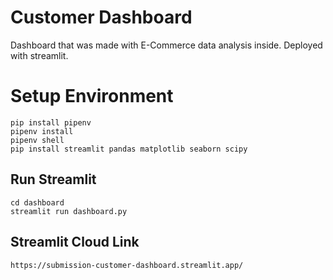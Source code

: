 # Customer Dashboard
Dashboard that was made with E-Commerce data analysis inside. Deployed with streamlit.

# Setup Environment
```
pip install pipenv
pipenv install
pipenv shell
pip install streamlit pandas matplotlib seaborn scipy
```
## Run Streamlit
```
cd dashboard
streamlit run dashboard.py
```

## Streamlit Cloud Link
```
https://submission-customer-dashboard.streamlit.app/
```